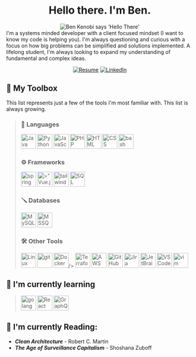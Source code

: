 <div id="header" align="center">
   
   # Hello there. I'm Ben.
   
   <img src="https://media2.giphy.com/media/3ornk57KwDXf81rjWM/giphy.gif" title="Ben Kenobi says 'Hello There'"/>
   <div align="left">
   I'm a systems minded developer with a client focused mindset (I want to know my code is helping you). I'm always questioning and curious with a focus on how big problems can be simplified and solutions implemented. A lifelong student, I'm always looking to expand my understanding of fundamental and complex ideas.
   </div>
   
   [![Resume](https://img.shields.io/badge/-Resume-black?style=flat&logo=github&logoColor=white)](https://github.com/bncarey42/resume) [![LinkedIn](https://img.shields.io/badge/-LinkedIn-blue?style=flat&logo=linkedin&logoColor=white)](https://www.linkedin.com/in/benjamintcarey/)
</div>


## :toolbox: My Toolbox

This list represents just a few of the tools I'm most familiar with. This list is always growing. 

>### :hammer: Languages
>
><div id="languages">
>   <img src="https://cdn.jsdelivr.net/gh/devicons/devicon/icons/java/java-original-wordmark.svg" width="40" height="40" title="Java" alt="Java"/>
>   <img src="https://cdn.jsdelivr.net/gh/devicons/devicon/icons/python/python-original-wordmark.svg" width="40" height="40" title="Python" alt="Python"/>
>   <img src="https://cdn.jsdelivr.net/gh/devicons/devicon/icons/javascript/javascript-original.svg" width="40" height="40" title="JavaScript" alt="JavaScript"/>
>   <img src="https://cdn.jsdelivr.net/gh/devicons/devicon/icons/php/php-original.svg" width="40" height="40" title="PHP" alt="PHP"/>
>   <img src="https://cdn.jsdelivr.net/gh/devicons/devicon/icons/html5/html5-original-wordmark.svg" width="40" height="40" title="HTML" alt="HTML"/>
>   <img src="https://cdn.jsdelivr.net/gh/devicons/devicon/icons/css3/css3-original-wordmark.svg" width="40" height="40" title="CSS" alt="CSS"/>
>   <img src="https://cdn.jsdelivr.net/gh/devicons/devicon/icons/bash/bash-original.svg" width="40" height="40" title="bash" alt="bash"/> 
> </div>
>
>### :gear: Frameworks
>
><div id="frameworks">
>   <img src="https://cdn.jsdelivr.net/gh/devicons/devicon/icons/spring/spring-original-wordmark.svg" width="40" height="40" title="spring" alt="spring"/>
>   <img src="https://cdn.jsdelivr.net/gh/devicons/devicon/icons/vuejs/vuejs-original-wordmark.svg" width="40" height="40" title="Vue.js" alt=="Vue.js"/>
>   <img src="https://cdn.jsdelivr.net/gh/devicons/devicon/icons/tailwindcss/tailwindcss-original-wordmark.svg" width="40" height="40" title="tailwind CSS" alt="tailwind CSS"/>
>   <img src="https://cdn.jsdelivr.net/gh/devicons/devicon/icons/sqlalchemy/sqlalchemy-original-wordmark.svg"  width="40" height="40" title="SQL Alchemy" alt="SQL Alchemy"/> 
></div>
>
>### 🪛 Databases
>
><div id="databases">
>   <img src="https://cdn.jsdelivr.net/gh/devicons/devicon/icons/mysql/mysql-original-wordmark.svg" width="40" height="40" title="MySQL" alt="MySQL" />
>   <img src="https://cdn.jsdelivr.net/gh/devicons/devicon/icons/microsoftsqlserver/microsoftsqlserver-plain-wordmark.svg" width="40" height="40" title="MSSQL" alt="MSSQL"/>
></div>
>
>### :hammer_and_wrench: Other Tools
>
><div id="tools">
>   <img src="https://cdn.jsdelivr.net/gh/devicons/devicon/icons/linux/linux-original.svg" width="40" height="40" title="Linux" alt="Linux" />
>   <img src="https://cdn.jsdelivr.net/gh/devicons/devicon/icons/git/git-original-wordmark.svg" width="40" height="40" title="git" alt="git"/>       
>   <img src="https://cdn.jsdelivr.net/gh/devicons/devicon/icons/docker/docker-original-wordmark.svg" width="40" height="40" title="Docker" alt="Docker" >/>
>   <img src="https://cdn.jsdelivr.net/gh/devicons/devicon/icons/terraform/terraform-original-wordmark.svg" width="40" height="40" title="Terraform" ?alt="Terraform" />       
>   <img src="https://cdn.jsdelivr.net/gh/devicons/devicon/icons/amazonwebservices/amazonwebservices-original-wordmark.svg" width="40" height="40" title="AWS" alt="AWS" />
>   <img src="https://cdn.jsdelivr.net/gh/devicons/devicon/icons/github/github-original-wordmark.svg" width="40" height="40" title="GitHub" alt="GitHub" />
>   <img src="https://cdn.jsdelivr.net/gh/devicons/devicon/icons/jira/jira-original.svg" width="40" height="40" title="Jira" alt="Jira"/>
>   <img src="https://cdn.jsdelivr.net/gh/devicons/devicon/icons/jetbrains/jetbrains-original.svg" width="40" height="40" title="JetBrains" alt="JetBrains" />
>   <img src="https://cdn.jsdelivr.net/gh/devicons/devicon/icons/vscode/vscode-original-wordmark.svg" width="40" height="40" title="VSCode" alt="VSCode"/>
>   <img src="https://cdn.jsdelivr.net/gh/devicons/devicon/icons/vim/vim-original.svg" width="40" height="40" title="vim" alt="vim" />
></div>


## :mag_right: I'm currently learning
> <img src="https://cdn.jsdelivr.net/gh/devicons/devicon/icons/go/go-original-wordmark.svg" width="40" height="40" title="golang" />
> <img src="https://cdn.jsdelivr.net/gh/devicons/devicon/icons/react/react-original.svg" width="40" height="40" title="React" />
> <img src="https://cdn.jsdelivr.net/gh/devicons/devicon/icons/graphql/graphql-plain-wordmark.svg" width="40" height="40" title="GraphQL" />

## :book: I'm currently Reading:  
-  __*Clean Architecture*__ - Robert C. Martin
-  __*The Age of Surveillance Capitalism*__ - Shoshana Zuboff

